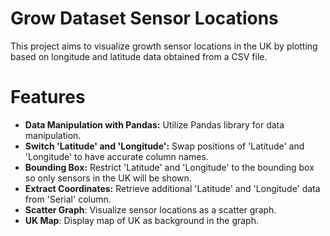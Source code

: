 # Grow Dataset Sensor Locations
 
This project aims to visualize growth sensor locations in the UK by plotting based on longitude and latitude data obtained from a CSV file.

# Features

- **Data Manipulation with Pandas:** Utilize Pandas library for data manipulation.
- **Switch 'Latitude' and 'Longitude':** Swap positions of 'Latitude' and 'Longitude' to have accurate column names.
- **Bounding Box:** Restrict 'Latitude' and 'Longitude' to the bounding box so only sensors in the UK will be shown.
- **Extract Coordinates:** Retrieve additional 'Latitude' and 'Longitude' data from 'Serial' column.
- **Scatter Graph**: Visualize sensor locations as a scatter graph.
- **UK Map**: Display map of UK as background in the graph.
